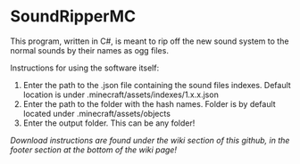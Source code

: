 # SoundRipperMC
This program, written in C#, is meant to rip off the new sound system to the normal sounds by their names as ogg files.

Instructions for using the software itself:

1. Enter the path to the .json file containing the sound files indexes. Default location is under .minecraft/assets/indexes/1.x.x.json
2. Enter the path to the folder with the hash names. Folder is by default located under .minecraft/assets/objects
3. Enter the output folder. This can be any folder!

_Download instructions are found under the wiki section of this github, in the footer section at the bottom of the wiki page!_
